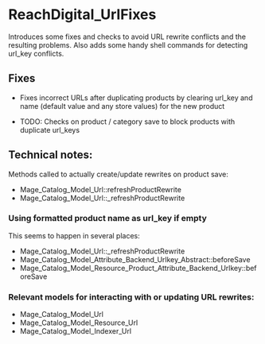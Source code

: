 # ReachDigital_UrlFixes

Introduces some fixes and checks to avoid URL rewrite conflicts and the resulting problems. Also adds some handy shell
commands for detecting url_key conflicts.


## Fixes

- Fixes incorrect URLs after duplicating products by clearing url_key and name (default value and any store values) for
the new product

- TODO: Checks on product / category save to block products with duplicate url_keys


## Technical notes:

Methods called to actually create/update rewrites on product save:

- Mage_Catalog_Model_Url::refreshProductRewrite
- Mage_Catalog_Model_Url::_refreshProductRewrite

### Using formatted product name as url_key if empty

This seems to happen in several places:

- Mage_Catalog_Model_Url::_refreshProductRewrite
- Mage_Catalog_Model_Attribute_Backend_Urlkey_Abstract::beforeSave
- Mage_Catalog_Model_Resource_Product_Attribute_Backend_Urlkey::beforeSave

### Relevant models for interacting with or updating URL rewrites:

- Mage_Catalog_Model_Url
- Mage_Catalog_Model_Resource_Url
- Mage_Catalog_Model_Indexer_Url